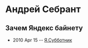 # Андрей Себрант

## Зачем Яндекс байнету
- 2010 Apr 15 -- [Я.Субботник](https://events.yandex.ru/lib/talks/994/)    
